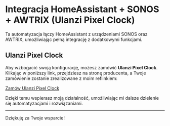 # Integracja HomeAssistant + SONOS + AWTRIX (Ulanzi Pixel Clock)

Ta automatyzacja łączy HomeAssistant z urządzeniami SONOS oraz AWTRIX, umożliwiając pełną integrację z dodatkowymi funkcjami.

## Ulanzi Pixel Clock

Aby wzbogacić swoją konfigurację, możesz zamówić **Ulanzi Pixel Clock**. Klikając w poniższy link, przejdziesz na stronę producenta, a Twoje zamówienie zostanie zrealizowane z moim reflinkiem:

[Zamów Ulanzi Pixel Clock](http://pixelclock.pl)

Dzięki temu wspierasz moją działalność, umożliwiając mi dalsze dzielenie się automatyzacjami i rozwiązaniami.

---

Dziękuję za Twoje wsparcie!
